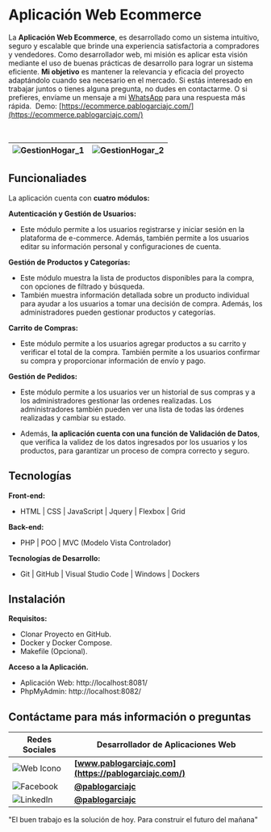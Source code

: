 
# Aplicación Web Ecommerce

La **Aplicación Web Ecommerce**, es desarrollado como un sistema intuitivo, seguro y escalable que brinde una experiencia satisfactoria a compradores y vendedores. Como desarrollador web, mi misión es aplicar esta visión mediante el uso de buenas prácticas de desarrollo para lograr un sistema eficiente. **Mi objetivo** es mantener la relevancia y eficacia del proyecto adaptándolo cuando sea necesario en el mercado. Si estás interesado en trabajar juntos o tienes alguna pregunta, no dudes en contactarme. O si prefieres, envíame un mensaje a mi [WhatsApp](https://api.whatsapp.com/send?phone=672354875) para una respuesta más rápida. 
Demo: [https://ecommerce.pablogarciajc.com/](https://ecommerce.pablogarciajc.com/)

</br>

| ![GestionHogar_1](https://pablogarciajc.com/wp-content/uploads/2024/03/pablogarciajc-aplicacion-web-ecommerce-img1.webp) | ![GestionHogar_2](https://pablogarciajc.com/wp-content/uploads/2024/03/pablogarciajc-aplicacion-web-ecommerce-img2.webp) |
|-----------|-----------|


## Funcionaliades

La aplicación cuenta con **cuatro módulos:**

**Autenticación y Gestión de Usuarios:**

* Este módulo permite a los usuarios registrarse y iniciar sesión en la plataforma de e-commerce. Además, también permite a los usuarios editar su información personal y configuraciones de cuenta.

**Gestión de Productos y Categorías:**

* Este módulo muestra la lista de productos disponibles para la compra, con opciones de filtrado y búsqueda.
* También muestra información detallada sobre un producto individual para ayudar a los usuarios a tomar una decisión de compra. Además, los administradores pueden gestionar productos y categorías.

**Carrito de Compras:**

* Este módulo permite a los usuarios agregar productos a su carrito y verificar el total de la compra. También permite a los usuarios confirmar su compra y proporcionar información de envío y pago.

**Gestión de Pedidos:**

* Este módulo permite a los usuarios ver un historial de sus compras y a los administradores gestionar las ordenes realizadas. Los administradores también pueden ver una lista de todas las órdenes realizadas y cambiar su estado.

* Además, **la aplicación cuenta con una función de Validación de Datos**, que verifica la validez de los datos ingresados por los usuarios y los productos, para garantizar un proceso de compra correcto y seguro.

## Tecnologías

**Front-end:**

* HTML | CSS | JavaScript | Jquery | Flexbox | Grid

**Back-end:**

* PHP | POO | MVC (Modelo Vista Controlador)

**Tecnologías de Desarrollo:**

* Git | GitHub | Visual Studio Code | Windows | Dockers

## Instalación

**Requisitos:**

* Clonar Proyecto en GitHub.
* Docker y Docker Compose.
* Makefile (Opcional).

**Acceso a la Aplicación.**
* Aplicación Web: http://localhost:8081/
* PhpMyAdmin: http://localhost:8082/

## Contáctame para más información o preguntas

| Redes Sociales  | Desarrollador de Aplicaciones Web |
| ------------- | ------------- |
| ![Web Icono](https://pablogarciajc.com/wp-content/uploads/2024/04/web.png) | **[www.pablogarciajc.com](https://pablogarciajc.com/)** |
| ![Facebook](https://pablogarciajc.com/wp-content/uploads/2024/04/facebook.png) | **[@pablogarciajc](https://www.facebook.com/PabloGarciaJC)** |
| ![LinkedIn](https://pablogarciajc.com/wp-content/uploads/2024/04/linkedin.png) | **[@pablogarciajc](https://www.linkedin.com/in/pablogarciajc/)** |

"El buen trabajo es la solución de hoy.
Para construir el futuro del mañana"